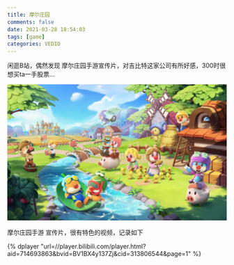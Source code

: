 ```yaml
---
title: 摩尔庄园
comments: false
date: 2021-03-28 18:54:03
tags: [game]
categories: VEDIO
---
```




闲逛B站，偶然发现 摩尔庄园手游宣传片，对吉比特这家公司有所好感，300时很想买ta一手股票…

 <!--more-->



<img src="摩尔庄园/image/image-20210429232229135.png" alt="image-20210429232229135" style="zoom:67%;" />

摩尔庄园手游 宣传片，很有特色的视频，记录如下



{% dplayer "url=//player.bilibili.com/player.html?aid=714693863&bvid=BV1BX4y137Zj&cid=313806544&page=1" %} 

